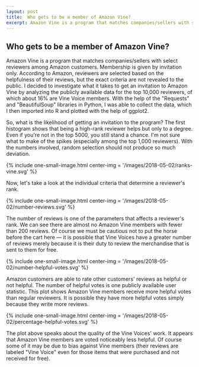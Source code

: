 ```yaml
---
layout: post
title:  Who gets to be a member of Amazon Vine?
excerpt: Amazon Vine is a program that matches companies/sellers with select reviewers among Amazon customers. Membership is given by invitation only. According to Amazon, reviewers are selected based on the helpfulness of their reviews, but the exact criteria are not revealed to the public. I decided to investigate what it takes to get an invitation to Amazon Vine by analyzing the publicly available data for the top 10,000 reviewers...
---
```


## Who gets to be a member of Amazon Vine?

Amazon Vine is a program that matches companies/sellers with select reviewers among Amazon customers. Membership is given by invitation only. According to Amazon, reviewers are selected based on the helpfulness of their reviews, but the exact criteria are not revealed to the public. I decided to investigate what it takes to get an invitation to Amazon Vine by analyzing the publicly available data for the top 10,000 reviewers, of which about 16% are Vine Voice members. With the help of the "Requests" and "BeautifulSoup" libraries in Python, I was able to collect the data, which I then imported into R and plotted with the help of ggplot2.

So, what is the likelihood of getting an invitation to the program? The first histogram shows that being a high-rank reviewer helps but only to a degree. Even if you're not in the top 5000, you still stand a chance. I'm not sure what to make of the spikes (especially among the top 1,000 reviewers). With the numbers involved, random selection should not produce so much deviation.

{% include one-small-image.html center-img = '/images/2018-05-02/ranks-vine.svg'  %}

Now, let's take a look at the individual criteria that determine a reviewer's rank.

{% include one-small-image.html center-img = '/images/2018-05-02/number-reviews.svg'  %}

The number of reviews is one of the parameters that affects a reviewer's rank. We can see there are almost no Amazon Vine members with fewer than 200 reviews. Of course we must be cautious not to put the horse before the cart here — it is possible that Vine Voices have a greater number of reviews merely because it is their duty to review the merchandise that is sent to them for free.

{% include one-small-image.html center-img = '/images/2018-05-02/number-helpful-votes.svg'  %}

Amazon customers are able to rate other customers' reviews as helpful or not helpful. The number of helpful votes is one publicly available user statistic. This plot shows Amazon Vine members receive more helpful votes than regular reviewers. It is possible they have more helpful votes simply because they write more reviews.

{% include one-small-image.html center-img = '/images/2018-05-02/percentage-helpful-votes.svg'  %}

The plot above speaks about the quality of the Vine Voices' work. It appears that Amazon Vine members are voted noticeably less helpful. Of course some of it may be due to bias against Vine members (their reviews are labeled "Vine Voice" even for those items that were purchased and not received for free).